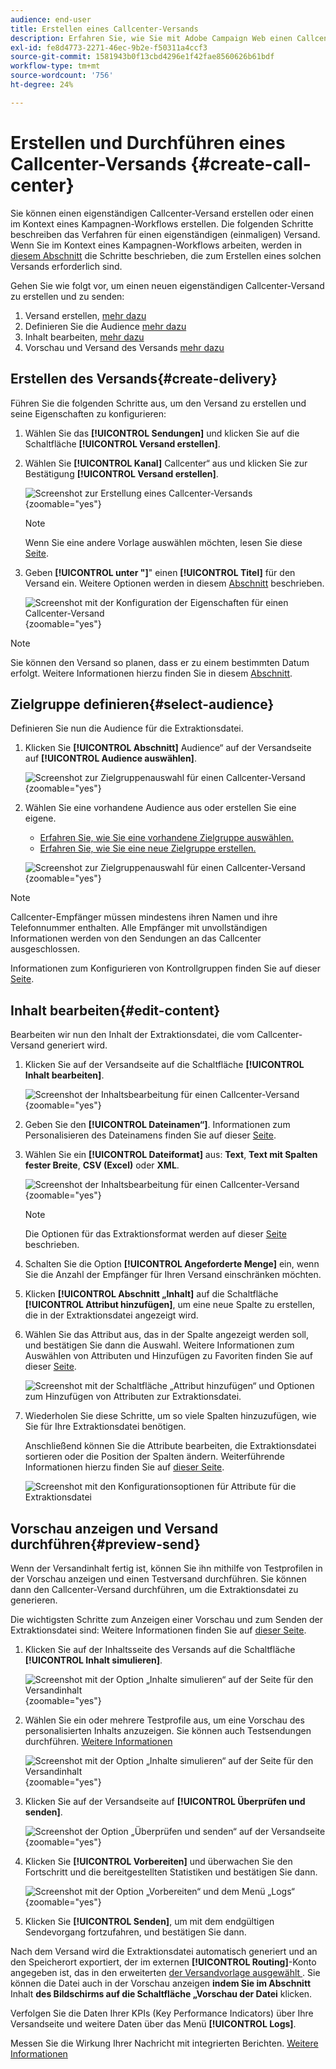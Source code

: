 ```yaml
---
audience: end-user
title: Erstellen eines Callcenter-Versands
description: Erfahren Sie, wie Sie mit Adobe Campaign Web einen Callcenter-Versand erstellen
exl-id: fe8d4773-2271-46ec-9b2e-f50311a4ccf3
source-git-commit: 1581943b0f13cbd4296e1f42fae8560626b61bdf
workflow-type: tm+mt
source-wordcount: '756'
ht-degree: 24%

---
```


# Erstellen und Durchführen eines Callcenter-Versands {#create-call-center}

Sie können einen eigenständigen Callcenter-Versand erstellen oder einen im Kontext eines Kampagnen-Workflows erstellen. Die folgenden Schritte beschreiben das Verfahren für einen eigenständigen (einmaligen) Versand. Wenn Sie im Kontext eines Kampagnen-Workflows arbeiten, werden in [diesem Abschnitt](../workflows/activities/channels.md#create-a-delivery-in-a-campaign-workflow) die Schritte beschrieben, die zum Erstellen eines solchen Versands erforderlich sind.

Gehen Sie wie folgt vor, um einen neuen eigenständigen Callcenter-Versand zu erstellen und zu senden:

1. Versand erstellen, [mehr dazu](#create-delivery)
1. Definieren Sie die Audience [mehr dazu](#select-audience)
1. Inhalt bearbeiten, [mehr dazu](#edit-content)
1. Vorschau und Versand des Versands [mehr dazu](#preview-send)

## Erstellen des Versands{#create-delivery}

Führen Sie die folgenden Schritte aus, um den Versand zu erstellen und seine Eigenschaften zu konfigurieren:

1. Wählen Sie das **[!UICONTROL Sendungen]** und klicken Sie auf die Schaltfläche **[!UICONTROL Versand erstellen]**.

1. Wählen Sie **[!UICONTROL Kanal]** Callcenter“ aus und klicken Sie zur Bestätigung **[!UICONTROL Versand erstellen]**.

   ![Screenshot zur Erstellung eines Callcenter-Versands](assets/cc-create.png){zoomable="yes"}

   >[!NOTE]
   >
   >Wenn Sie eine andere Vorlage auswählen möchten, lesen Sie diese [Seite](../msg/delivery-template.md).

1. Geben **[!UICONTROL unter &quot;]**&quot; einen **[!UICONTROL Titel]** für den Versand ein. Weitere Optionen werden in diesem [Abschnitt](../email/create-email.md#create-email) beschrieben.

   ![Screenshot mit der Konfiguration der Eigenschaften für einen Callcenter-Versand](assets/cc-properties.png){zoomable="yes"}

>[!NOTE]
>
>Sie können den Versand so planen, dass er zu einem bestimmten Datum erfolgt. Weitere Informationen hierzu finden Sie in diesem [Abschnitt](../msg/gs-deliveries.md#gs-schedule).

## Zielgruppe definieren{#select-audience}

Definieren Sie nun die Audience für die Extraktionsdatei.

1. Klicken Sie **[!UICONTROL Abschnitt]** Audience“ auf der Versandseite auf **[!UICONTROL Audience auswählen]**.

   ![Screenshot zur Zielgruppenauswahl für einen Callcenter-Versand](assets/cc-audience.png){zoomable="yes"}

1. Wählen Sie eine vorhandene Audience aus oder erstellen Sie eine eigene.

   * [Erfahren Sie, wie Sie eine vorhandene Zielgruppe auswählen.](../audience/add-audience.md)
   * [Erfahren Sie, wie Sie eine neue Zielgruppe erstellen.](../audience/one-time-audience.md)

   ![Screenshot zur Zielgruppenauswahl für einen Callcenter-Versand](assets/cc-audience2.png){zoomable="yes"}

>[!NOTE]
>
>Callcenter-Empfänger müssen mindestens ihren Namen und ihre Telefonnummer enthalten. Alle Empfänger mit unvollständigen Informationen werden von den Sendungen an das Callcenter ausgeschlossen.
>
>Informationen zum Konfigurieren von Kontrollgruppen finden Sie auf dieser [Seite](../audience/control-group.md).

## Inhalt bearbeiten{#edit-content}

Bearbeiten wir nun den Inhalt der Extraktionsdatei, die vom Callcenter-Versand generiert wird.

1. Klicken Sie auf der Versandseite auf die Schaltfläche **[!UICONTROL Inhalt bearbeiten]**.

   ![Screenshot der Inhaltsbearbeitung für einen Callcenter-Versand](assets/cc-content0.png){zoomable="yes"}

1. Geben Sie den **[!UICONTROL Dateinamen“]**. Informationen zum Personalisieren des Dateinamens finden Sie auf dieser [Seite](../personalization/personalize.md).

1. Wählen Sie ein **[!UICONTROL Dateiformat]** aus: **Text**, **Text mit Spalten fester Breite**, **CSV (Excel)** oder **XML**.

   ![Screenshot der Inhaltsbearbeitung für einen Callcenter-Versand](assets/cc-content.png){zoomable="yes"}

   >[!NOTE]
   >
   >Die Optionen für das Extraktionsformat werden auf dieser [Seite](../direct-mail/content-direct-mail.md#properties) beschrieben.

1. Schalten Sie die Option **[!UICONTROL Angeforderte Menge]** ein, wenn Sie die Anzahl der Empfänger für Ihren Versand einschränken möchten.

1. Klicken **[!UICONTROL Abschnitt „Inhalt]** auf die Schaltfläche **[!UICONTROL Attribut hinzufügen]**, um eine neue Spalte zu erstellen, die in der Extraktionsdatei angezeigt wird.

1. Wählen Sie das Attribut aus, das in der Spalte angezeigt werden soll, und bestätigen Sie dann die Auswahl. Weitere Informationen zum Auswählen von Attributen und Hinzufügen zu Favoriten finden Sie auf dieser [Seite](../get-started/attributes.md).

   ![Screenshot mit der Schaltfläche „Attribut hinzufügen“ und Optionen zum Hinzufügen von Attributen zur Extraktionsdatei.](assets/cc-add-attribute.png)

1. Wiederholen Sie diese Schritte, um so viele Spalten hinzuzufügen, wie Sie für Ihre Extraktionsdatei benötigen.

   Anschließend können Sie die Attribute bearbeiten, die Extraktionsdatei sortieren oder die Position der Spalten ändern. Weiterführende Informationen hierzu finden Sie auf [dieser Seite](../direct-mail/content-direct-mail.md#content).

   ![Screenshot mit den Konfigurationsoptionen für Attribute für die Extraktionsdatei](assets/cc-content-attributes.png)

## Vorschau anzeigen und Versand durchführen{#preview-send}

Wenn der Versandinhalt fertig ist, können Sie ihn mithilfe von Testprofilen in der Vorschau anzeigen und einen Testversand durchführen. Sie können dann den Callcenter-Versand durchführen, um die Extraktionsdatei zu generieren.

Die wichtigsten Schritte zum Anzeigen einer Vorschau und zum Senden der Extraktionsdatei sind: Weitere Informationen finden Sie auf [dieser Seite](../direct-mail/send-direct-mail.md).

1. Klicken Sie auf der Inhaltsseite des Versands auf die Schaltfläche **[!UICONTROL Inhalt simulieren]**.

   ![Screenshot mit der Option „Inhalte simulieren“ auf der Seite für den Versandinhalt](assets/cc-simulate0.png){zoomable="yes"}

1. Wählen Sie ein oder mehrere Testprofile aus, um eine Vorschau des personalisierten Inhalts anzuzeigen. Sie können auch Testsendungen durchführen. [Weitere Informationen](../direct-mail/send-direct-mail.md#preview-dm)

   ![Screenshot mit der Option „Inhalte simulieren“ auf der Seite für den Versandinhalt](assets/cc-simulate.png){zoomable="yes"}

1. Klicken Sie auf der Versandseite auf **[!UICONTROL Überprüfen und senden]**.

   ![Screenshot der Option „Überprüfen und senden“ auf der Versandseite](assets/cc-review-send.png){zoomable="yes"}

1. Klicken Sie **[!UICONTROL Vorbereiten]** und überwachen Sie den Fortschritt und die bereitgestellten Statistiken und bestätigen Sie dann.

   ![Screenshot mit der Option „Vorbereiten“ und dem Menü „Logs“](assets/cc-prepare.png){zoomable="yes"}

1. Klicken Sie **[!UICONTROL Senden]**, um mit dem endgültigen Sendevorgang fortzufahren, und bestätigen Sie dann.

Nach dem Versand wird die Extraktionsdatei automatisch generiert und an den Speicherort exportiert, der im externen **[!UICONTROL Routing]**-Konto angegeben ist, das in den erweiterten [ der Versandvorlage ausgewählt ](../advanced-settings/delivery-settings.md). Sie können die Datei auch in der Vorschau anzeigen **indem Sie im Abschnitt** Inhalt **des Bildschirms auf die Schaltfläche „Vorschau der Datei** klicken.

Verfolgen Sie die Daten Ihrer KPIs (Key Performance Indicators) über Ihre Versandseite und weitere Daten über das Menü **[!UICONTROL Logs]**.

Messen Sie die Wirkung Ihrer Nachricht mit integrierten Berichten. [Weitere Informationen](../reporting/direct-mail.md)
